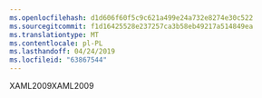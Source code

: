 ```yaml
---
ms.openlocfilehash: d1d606f60f5c9c621a499e24a732e8274e30c522
ms.sourcegitcommit: f1d16425528e237257ca3b58eb49217a514849ea
ms.translationtype: MT
ms.contentlocale: pl-PL
ms.lasthandoff: 04/24/2019
ms.locfileid: "63867544"
---
```

<span data-ttu-id="c8a07-101">XAML2009</span><span class="sxs-lookup"><span data-stu-id="c8a07-101">XAML2009</span></span>